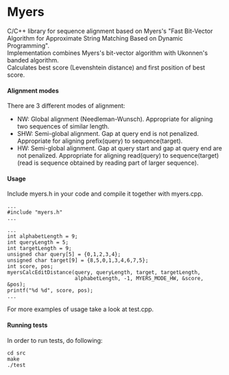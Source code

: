 # Myers

C/C++ library for sequence alignment based on Myers's "Fast Bit-Vector Algorithm for Approximate String Matching Based on Dynamic Programming".  
Implementation combines Myers's bit-vector algorithm with Ukonnen's banded algorithm.  
Calculates best score (Levenshtein distance) and first position of best score.  


#### Alignment modes
There are 3 different modes of alignment:
* NW: Global alignment (Needleman-Wunsch).
      Appropriate for aligning two sequences of similar length. 
* SHW: Semi-global alignment. Gap at query end is not penalized.
       Appropriate for aligning prefix(query) to sequence(target).
* HW: Semi-global alignment. Gap at query start and gap at query end are not penalized.
      Appropriate for aligning read(query) to sequence(target)
      (read is sequence obtained by reading part of larger sequence).


#### Usage
Include myers.h in your code and compile it together with myers.cpp.  

```
...
#include "myers.h"
...
```
```
...
int alphabetLength = 9;
int queryLength = 5;
int targetLength = 9;
unsigned char query[5] = {0,1,2,3,4};
unsigned char target[9] = {8,5,0,1,3,4,6,7,5};
int score, pos;
myersCalcEditDistance(query, queryLength, target, targetLength,
                      alphabetLength, -1, MYERS_MODE_HW, &score, &pos);
printf("%d %d", score, pos);
...
```    

For more examples of usage take a look at test.cpp.


#### Running tests
In order to run tests, do following:

    cd src
    make
    ./test
